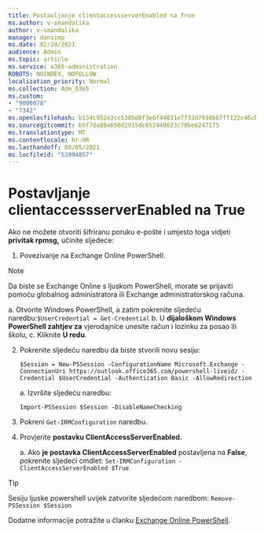 ```yaml
---
title: Postavljanje clientaccessserverEnabled na True
ms.author: v-smandalika
author: v-smandalika
manager: dansimp
ms.date: 02/24/2021
audience: Admin
ms.topic: article
ms.service: o365-administration
ROBOTS: NOINDEX, NOFOLLOW
localization_priority: Normal
ms.collection: Adm_O365
ms.custom:
- "9000078"
- "7342"
ms.openlocfilehash: b134c952e3cc5305d8f3e6f44031e7f33d7938b67ff122c46cb74bbd33cbf59e
ms.sourcegitcommit: b5f7da89a650d2915dc652449623c78be6247175
ms.translationtype: MT
ms.contentlocale: hr-HR
ms.lasthandoff: 08/05/2021
ms.locfileid: "53994857"
---
```

# <a name="set-clientaccessserverenabled-to-true"></a>Postavljanje clientaccessserverEnabled na True

Ako ne možete otvoriti šifriranu poruku e-pošte i umjesto toga vidjeti **privitak rpmsg,** učinite sljedeće:

1. Povezivanje na Exchange Online PowerShell.

> [!NOTE]
> Da biste se Exchange Online s ljuskom PowerShell, morate se prijaviti pomoću globalnog administratora ili Exchange administratorskog računa.

   a. Otvorite Windows PowerShell, a zatim pokrenite sljedeću naredbu:`$UserCredential = Get-Credential`
b. U **dijaloškom Windows PowerShell zahtjev za** vjerodajnice unesite račun i lozinku za posao ili školu, c. Kliknite **U redu**. 

2. Pokrenite sljedeću naredbu da biste stvorili novu sesiju:

    `$Session = New-PSSession -ConfigurationName Microsoft.Exchange -ConnectionUri https://outlook.office365.com/powershell-liveid/ -Credential $UserCredential -Authentication Basic -AllowRedirection`

    a. Izvršite sljedeću naredbu:
    
    `Import-PSSession $Session -DisableNameChecking`

3. Pokreni `Get-IRMConfiguration` naredbu.

4. Provjerite **postavku ClientAccessServerEnabled.** 

    a. Ako **je postavka ClientAccessServerEnabled** postavljena na **False**, pokrenite sljedeći cmdlet: `Set-IRMConfiguration -ClientAccessServerEnabled $True`

> [!TIP]
> Sesiju ljuske powershell uvijek zatvorite sljedećom naredbom: `Remove-PSSession $Session`

Dodatne informacije potražite u članku [Exchange Online PowerShell](https://docs.microsoft.com/powershell/exchange/connect-to-exchange-online-powershell).

